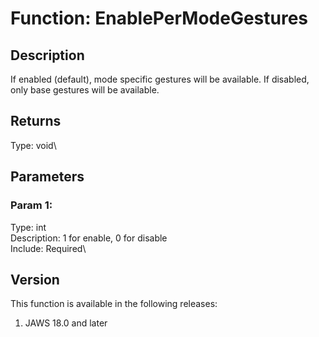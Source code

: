 # Function: EnablePerModeGestures

## Description

If enabled (default), mode specific gestures will be available. If
disabled, only base gestures will be available.

## Returns

Type: void\

## Parameters

### Param 1:

Type: int\
Description: 1 for enable, 0 for disable\
Include: Required\

## Version

This function is available in the following releases:

1.  JAWS 18.0 and later
